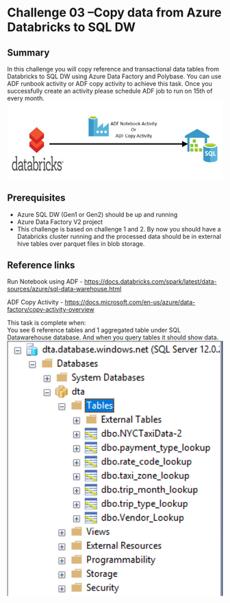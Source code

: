# Challenge 03 –Copy data from Azure Databricks to SQL DW

## Summary

In this challenge you will copy reference and transactional data tables from Databricks to SQL DW using Azure Data Factory and Polybase.  You can use ADF runbook activity or ADF copy activity to achieve this task. Once you successfully create an activity please schedule ADF job to run on 15th of every month.
![challenge4 diagram](../Resources/etl.png)

## Prerequisites

* Azure SQL DW (Gen1 or Gen2) should be up and running
* Azure Data Factory V2 project 
* This challenge is based on challenge 1 and 2. By now you should have a Databricks cluster running and the processed data should be in external hive tables over parquet files in blob storage.

## Reference links

Run Notebook using ADF - <https://docs.databricks.com/spark/latest/data-sources/azure/sql-data-warehouse.html>

ADF Copy Activity -  <https://docs.microsoft.com/en-us/azure/data-factory/copy-activity-overview>

This task is complete when:  
You see 6 reference tables and 1 aggregated table under SQL Datawarehouse database. And when you query tables it should show data.
![challenge4 diagram](../Resources/hivetables.png)
